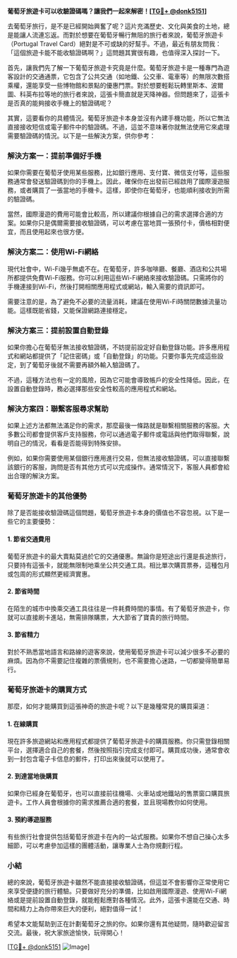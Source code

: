 **葡萄牙旅遊卡可以收驗證碼嗎？讓我們一起來解密！[[TG💪+ @donk5151](https://t.me/s/donk5151)]**

去葡萄牙旅行，是不是已經開始興奮了呢？這片充滿歷史、文化與美食的土地，總是能讓人流連忘返。而對於想要在葡萄牙暢行無阻的旅行者來說，葡萄牙旅遊卡（Portugal Travel Card）絕對是不可或缺的好幫手。不過，最近有朋友問我：「這個旅遊卡能不能收驗證碼啊？」這問題其實很有趣，也值得深入探討一下。

首先，讓我們先了解一下葡萄牙旅遊卡究竟是什麼。葡萄牙旅遊卡是一種專門為遊客設計的交通通票，它包含了公共交通（如地鐵、公交車、電車等）的無限次數搭乘權，還能享受一些博物館和景點的優惠門票。對於想要輕鬆玩轉里斯本、波爾圖、科英布拉等地的旅行者來說，這張卡簡直就是天降神器。但問題來了，這張卡是否真的能夠接收手機上的驗證碼呢？

其實，這要看你的具體情況。葡萄牙旅遊卡本身並沒有內建手機功能，所以它無法直接接收短信或電子郵件中的驗證碼。不過，這並不意味著你就無法使用它來處理需要驗證碼的情況。以下是一些解決方案，供你參考：

### 解決方案一：提前準備好手機

如果你需要在葡萄牙使用某些服務，比如銀行應用、支付寶、微信支付等，這些服務通常會發送驗證碼到你的手機上。因此，確保你在出發前已經啟用了國際漫遊服務，或者購買了一張當地的手機卡。這樣，即使你在葡萄牙，也能順利接收到所需的驗證碼。

當然，國際漫遊的費用可能會比較高，所以建議你根據自己的需求選擇合適的方案。如果你只是偶爾需要接收驗證碼，可以考慮在當地買一張預付卡，價格相對便宜，而且使用起來也很方便。

### 解決方案二：使用Wi-Fi網絡

現代社會中，Wi-Fi幾乎無處不在。在葡萄牙，許多咖啡廳、餐廳、酒店和公共場所都提供免費Wi-Fi服務。你可以利用這些Wi-Fi網絡來接收驗證碼。只需將你的手機連接到Wi-Fi，然後打開相關應用程式或網站，輸入需要的資訊即可。

需要注意的是，為了避免不必要的流量消耗，建議在使用Wi-Fi時關閉數據流量功能。這樣既能省錢，又能保證網路連接穩定。

### 解決方案三：提前設置自動登錄

如果你擔心在葡萄牙無法接收驗證碼，不妨提前設定好自動登錄功能。許多應用程式和網站都提供了「記住密碼」或「自動登錄」的功能。只要你事先完成這些設定，到了葡萄牙後就不需要再額外輸入驗證碼了。

不過，這種方法也有一定的風險，因為它可能會導致帳戶的安全性降低。因此，在設置自動登錄時，務必選擇那些安全性較高的應用程式和網站。

### 解決方案四：聯繫客服尋求幫助

如果上述方法都無法滿足你的需求，那麼最後一條路就是聯繫相關服務的客服。大多數公司都會提供客戶支持服務，你可以通過電子郵件或電話與他們取得聯繫，說明自己的情況，看看是否能得到特殊安排。

例如，如果你需要使用某個銀行應用進行交易，但無法接收驗證碼，可以直接聯繫該銀行的客服，詢問是否有其他方式可以完成操作。通常情況下，客服人員都會給出合理的解決方案。

### 葡萄牙旅遊卡的其他優勢

除了是否能接收驗證碼這個問題，葡萄牙旅遊卡本身的價值也不容忽視。以下是一些它的主要優勢：

#### 1. 節省交通費用

葡萄牙旅遊卡的最大賣點莫過於它的交通優惠。無論你是短途出行還是長途旅行，只要持有這張卡，就能無限制地乘坐公共交通工具。相比單次購買票券，這種包月或包周的形式顯然更經濟實惠。

#### 2. 節省時間

在陌生的城市中換乘交通工具往往是一件耗費時間的事情。有了葡萄牙旅遊卡，你就可以直接刷卡進站，無需排隊購票，大大節省了寶貴的旅行時間。

#### 3. 節省精力

對於不熟悉當地語言和路線的遊客來說，使用葡萄牙旅遊卡可以減少很多不必要的麻煩。因為你不需要記住複雜的票價規則，也不需要擔心迷路，一切都變得簡單易行。

### 葡萄牙旅遊卡的購買方式

那麼，如何才能購買到這張神奇的旅遊卡呢？以下是幾種常見的購買渠道：

#### 1. 在線購買

現在許多旅遊網站和應用程式都提供了葡萄牙旅遊卡的購買服務。你只需登錄相關平台，選擇適合自己的套餐，然後按照指引完成支付即可。購買成功後，通常會收到一封包含電子卡信息的郵件，打印出來後就可以使用了。

#### 2. 到達當地後購買

如果你已經身在葡萄牙，也可以直接前往機場、火車站或地鐵站的售票窗口購買旅遊卡。工作人員會根據你的需求推薦合適的套餐，並且現場教你如何使用。

#### 3. 預約導遊服務

有些旅行社會提供包括葡萄牙旅遊卡在內的一站式服務。如果你不想自己操心太多細節，可以考慮參加這樣的團體活動，讓專業人士為你規劃行程。

### 小結

總的來說，葡萄牙旅遊卡雖然不能直接接收驗證碼，但這並不會影響你正常使用它來享受便捷的旅行體驗。只要做好充分的準備，比如啟用國際漫遊、使用Wi-Fi網絡或是提前設置自動登錄，就能輕鬆應對各種情況。此外，這張卡還能在交通、時間和精力上為你帶來巨大的便利，絕對值得一試！

希望本文能幫助到正在計劃葡萄牙之旅的你。如果你還有其他疑問，隨時歡迎留言交流。最後，祝大家旅途愉快，玩得開心！

[[TG💪+ @donk5151](https://t.me/s/donk5151) ![Image](https://i.postimg.cc/rwNCRYN7/Snipaste-2025-04-30-17-27-05.png)]
